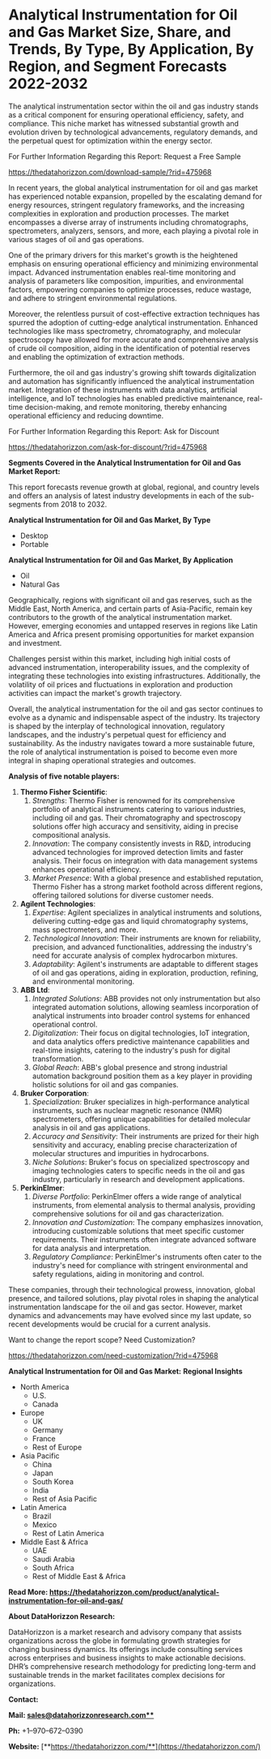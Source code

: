 ﻿# **Analytical Instrumentation for Oil and Gas Market Size, Share, and Trends, By Type, By Application, By Region, and Segment Forecasts 2022-2032**

The analytical instrumentation sector within the oil and gas industry stands as a critical component for ensuring operational efficiency, safety, and compliance. This niche market has witnessed substantial growth and evolution driven by technological advancements, regulatory demands, and the perpetual quest for optimization within the energy sector.

For Further Information Regarding this Report: Request a Free Sample

<https://thedatahorizzon.com/download-sample/?rid=475968>

In recent years, the global analytical instrumentation for oil and gas market has experienced notable expansion, propelled by the escalating demand for energy resources, stringent regulatory frameworks, and the increasing complexities in exploration and production processes. The market encompasses a diverse array of instruments including chromatographs, spectrometers, analyzers, sensors, and more, each playing a pivotal role in various stages of oil and gas operations.

One of the primary drivers for this market's growth is the heightened emphasis on ensuring operational efficiency and minimizing environmental impact. Advanced instrumentation enables real-time monitoring and analysis of parameters like composition, impurities, and environmental factors, empowering companies to optimize processes, reduce wastage, and adhere to stringent environmental regulations.

Moreover, the relentless pursuit of cost-effective extraction techniques has spurred the adoption of cutting-edge analytical instrumentation. Enhanced technologies like mass spectrometry, chromatography, and molecular spectroscopy have allowed for more accurate and comprehensive analysis of crude oil composition, aiding in the identification of potential reserves and enabling the optimization of extraction methods.

Furthermore, the oil and gas industry's growing shift towards digitalization and automation has significantly influenced the analytical instrumentation market. Integration of these instruments with data analytics, artificial intelligence, and IoT technologies has enabled predictive maintenance, real-time decision-making, and remote monitoring, thereby enhancing operational efficiency and reducing downtime.

For Further Information Regarding this Report: Ask for Discount

<https://thedatahorizzon.com/ask-for-discount/?rid=475968>

**Segments Covered in the Analytical Instrumentation for Oil and Gas Market Report:**

This report forecasts revenue growth at global, regional, and country levels and offers an analysis of latest industry developments in each of the sub-segments from 2018 to 2032.

**Analytical Instrumentation for Oil and Gas Market, By Type**

- Desktop
- Portable

**Analytical Instrumentation for Oil and Gas Market, By Application**

- Oil
- Natural Gas

Geographically, regions with significant oil and gas reserves, such as the Middle East, North America, and certain parts of Asia-Pacific, remain key contributors to the growth of the analytical instrumentation market. However, emerging economies and untapped reserves in regions like Latin America and Africa present promising opportunities for market expansion and investment.

Challenges persist within this market, including high initial costs of advanced instrumentation, interoperability issues, and the complexity of integrating these technologies into existing infrastructures. Additionally, the volatility of oil prices and fluctuations in exploration and production activities can impact the market's growth trajectory.

Overall, the analytical instrumentation for the oil and gas sector continues to evolve as a dynamic and indispensable aspect of the industry. Its trajectory is shaped by the interplay of technological innovation, regulatory landscapes, and the industry's perpetual quest for efficiency and sustainability. As the industry navigates toward a more sustainable future, the role of analytical instrumentation is poised to become even more integral in shaping operational strategies and outcomes.

**Analysis of five notable players:**

1. **Thermo Fisher Scientific**:
   1. *Strengths*: Thermo Fisher is renowned for its comprehensive portfolio of analytical instruments catering to various industries, including oil and gas. Their chromatography and spectroscopy solutions offer high accuracy and sensitivity, aiding in precise compositional analysis.
   1. *Innovation*: The company consistently invests in R&D, introducing advanced technologies for improved detection limits and faster analysis. Their focus on integration with data management systems enhances operational efficiency.
   1. *Market Presence*: With a global presence and established reputation, Thermo Fisher has a strong market foothold across different regions, offering tailored solutions for diverse customer needs.
1. **Agilent Technologies**:
   1. *Expertise*: Agilent specializes in analytical instruments and solutions, delivering cutting-edge gas and liquid chromatography systems, mass spectrometers, and more.
   1. *Technological Innovation*: Their instruments are known for reliability, precision, and advanced functionalities, addressing the industry's need for accurate analysis of complex hydrocarbon mixtures.
   1. *Adaptability*: Agilent's instruments are adaptable to different stages of oil and gas operations, aiding in exploration, production, refining, and environmental monitoring.
1. **ABB Ltd**:
   1. *Integrated Solutions*: ABB provides not only instrumentation but also integrated automation solutions, allowing seamless incorporation of analytical instruments into broader control systems for enhanced operational control.
   1. *Digitalization*: Their focus on digital technologies, IoT integration, and data analytics offers predictive maintenance capabilities and real-time insights, catering to the industry's push for digital transformation.
   1. *Global Reach*: ABB's global presence and strong industrial automation background position them as a key player in providing holistic solutions for oil and gas companies.
1. **Bruker Corporation**:
   1. *Specialization*: Bruker specializes in high-performance analytical instruments, such as nuclear magnetic resonance (NMR) spectrometers, offering unique capabilities for detailed molecular analysis in oil and gas applications.
   1. *Accuracy and Sensitivity*: Their instruments are prized for their high sensitivity and accuracy, enabling precise characterization of molecular structures and impurities in hydrocarbons.
   1. *Niche Solutions*: Bruker's focus on specialized spectroscopy and imaging technologies caters to specific needs in the oil and gas industry, particularly in research and development applications.
1. **PerkinElmer**:
   1. *Diverse Portfolio*: PerkinElmer offers a wide range of analytical instruments, from elemental analysis to thermal analysis, providing comprehensive solutions for oil and gas characterization.
   1. *Innovation and Customization*: The company emphasizes innovation, introducing customizable solutions that meet specific customer requirements. Their instruments often integrate advanced software for data analysis and interpretation.
   1. *Regulatory Compliance*: PerkinElmer's instruments often cater to the industry's need for compliance with stringent environmental and safety regulations, aiding in monitoring and control.

These companies, through their technological prowess, innovation, global presence, and tailored solutions, play pivotal roles in shaping the analytical instrumentation landscape for the oil and gas sector. However, market dynamics and advancements may have evolved since my last update, so recent developments would be crucial for a current analysis.

Want to change the report scope? Need Customization?

<https://thedatahorizzon.com/need-customization/?rid=475968>



**Analytical Instrumentation for Oil and Gas Market:** **Regional Insights**

- North America
  - U.S.
  - Canada
- Europe
  - UK
  - Germany
  - France
  - Rest of Europe
- Asia Pacific
  - China
  - Japan
  - South Korea
  - India
  - Rest of Asia Pacific
- Latin America
  - Brazil
  - Mexico
  - Rest of Latin America
- Middle East & Africa
  - UAE
  - Saudi Arabia
  - South Africa
  - Rest of Middle East & Africa

**Read More: https://thedatahorizzon.com/product/analytical-instrumentation-for-oil-and-gas/**

**About DataHorizzon Research:**

DataHorizzon is a market research and advisory company that assists organizations across the globe in formulating growth strategies for changing business dynamics. Its offerings include consulting services across enterprises and business insights to make actionable decisions. DHR’s comprehensive research methodology for predicting long-term and sustainable trends in the market facilitates complex decisions for organizations.

**Contact:**

**Mail: [sales@datahorizzonresearch.com**](mailto:sales@datahorizzonresearch.com)**

**Ph:** +1–970–672–0390

**Website:** [**https://thedatahorizzon.com/**](https://thedatahorizzon.com/)


